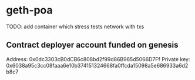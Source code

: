 # geth-poa

TODO: add container which stress tests network with txs

## Contract deployer account funded on genesis

Address:     0x0dc3303cB0dCB6c808bd2f99d86B965d5066D7Ff
Private key: 0x6038a95c3cc08faaa6e10b374151324668fa0ffcda15098a5e686933a6d2b8c7

